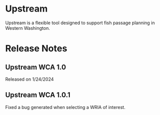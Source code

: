 # Upstream

Upstream is a flexible tool designed to support fish passage planning in Western Washington.

# Release Notes

## Upstream WCA 1.0 
Released on 1/24/2024

## Upstream WCA 1.0.1
Fixed a bug generated when selecting a WRIA of interest.
